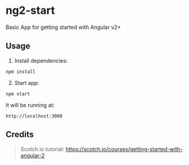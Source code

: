 # ng2-start
Basic App for getting started with Angular v2+

## Usage

1. Install dependencies:

```
npm install
```

2. Start app:

```
npm start
```

It will be running at:

```
http://localhost:3000
```


## Credits
> Scotch.io tutorial: https://scotch.io/courses/getting-started-with-angular-2


